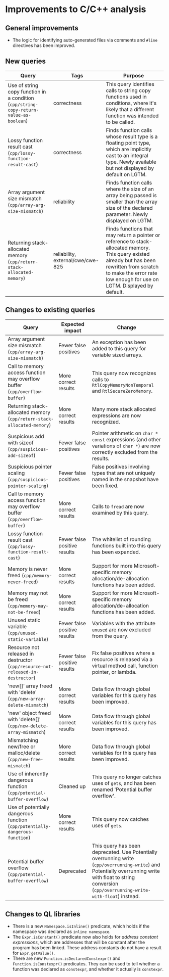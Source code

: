 # Improvements to C/C++ analysis

## General improvements

* The logic for identifying auto-generated files via comments and `#line` directives has been improved.

## New queries

| **Query**                   | **Tags**  | **Purpose**                                                        |
|-----------------------------|-----------|--------------------------------------------------------------------|
| Use of string copy function in a condition (`cpp/string-copy-return-value-as-boolean`) | correctness | This query identifies calls to string copy functions used in conditions, where it's likely that a different function was intended to be called. |
| Lossy function result cast (`cpp/lossy-function-result-cast`) | correctness | Finds function calls whose result type is a floating point type, which are implicitly cast to an integral type.  Newly available but not displayed by default on LGTM. |
| Array argument size mismatch (`cpp/array-arg-size-mismatch`) | reliability | Finds function calls where the size of an array being passed is smaller than the array size of the declared parameter.  Newly displayed on LGTM. |
| Returning stack-allocated memory (`cpp/return-stack-allocated-memory`) | reliability, external/cwe/cwe-825 | Finds functions that may return a pointer or reference to stack-allocated memory. This query existed already but has been rewritten from scratch to make the error rate low enough for use on LGTM. Displayed by default. |

## Changes to existing queries

| **Query**                  | **Expected impact**    | **Change**                                                       |
|----------------------------|------------------------|------------------------------------------------------------------|
| Array argument size mismatch (`cpp/array-arg-size-mismatch`) | Fewer false positives | An exception has been added to this query for variable sized arrays. |
| Call to memory access function may overflow buffer (`cpp/overflow-buffer`) | More correct results | This query now recognizes calls to `RtlCopyMemoryNonTemporal` and `RtlSecureZeroMemory`. |
| Returning stack-allocated memory (`cpp/return-stack-allocated-memory`) | More correct results | Many more stack allocated expressions are now recognized. |
| Suspicious add with sizeof (`cpp/suspicious-add-sizeof`) | Fewer false positives | Pointer arithmetic on `char * const` expressions (and other variations of `char *`) are now correctly excluded from the results. |
| Suspicious pointer scaling (`cpp/suspicious-pointer-scaling`) | Fewer false positives | False positives involving types that are not uniquely named in the snapshot have been fixed. |
| Call to memory access function may overflow buffer (`cpp/overflow-buffer`) | More correct results | Calls to `fread` are now examined by this query. |
| Lossy function result cast (`cpp/lossy-function-result-cast`) | Fewer false positive results | The whitelist of rounding functions built into this query has been expanded. |
| Memory is never freed (`cpp/memory-never-freed`) | More correct results | Support for more Microsoft-specific memory allocation/de-allocation functions has been added. |
| Memory may not be freed (`cpp/memory-may-not-be-freed`) | More correct results | Support for more Microsoft-specific memory allocation/de-allocation functions has been added. |
| Unused static variable (`cpp/unused-static-variable`) | Fewer false positive results | Variables with the attribute `unused` are now excluded from the query. |
| Resource not released in destructor (`cpp/resource-not-released-in-destructor`) | Fewer false positive results | Fix false positives where a resource is released via a virtual method call, function pointer, or lambda. |
| 'new[]' array freed with 'delete' (`cpp/new-array-delete-mismatch`) | More correct results | Data flow through global variables for this query has been improved. |
| 'new' object freed with 'delete[]' (`cpp/new-delete-array-mismatch`) | More correct results | Data flow through global variables for this query has been improved. |
| Mismatching new/free or malloc/delete (`cpp/new-free-mismatch`) | More correct results | Data flow through global variables for this query has been improved. |
| Use of inherently dangerous function (`cpp/potential-buffer-overflow`) | Cleaned up | This query no longer catches uses of `gets`, and has been renamed 'Potential buffer overflow'. |
| Use of potentially dangerous function (`cpp/potentially-dangerous-function`) | More correct results | This query now catches uses of `gets`. |
| Potential buffer overflow (`cpp/potential-buffer-overflow`) | Deprecated | This query has been deprecated. Use Potentially overrunning write (`cpp/overrunning-write`) and Potentially overrunning write with float to string conversion (`cpp/overrunning-write-with-float`) instead. |

## Changes to QL libraries

* There is a new `Namespace.isInline()` predicate, which holds if the namespace was declared as `inline namespace`.
* The `Expr.isConstant()` predicate now also holds for _address constant expressions_, which are addresses that will be constant after the program has been linked. These address constants do not have a result for `Expr.getValue()`.
* There are new `Function.isDeclaredConstexpr()` and `Function.isConstexpr()` predicates. They can be used to tell whether a function was declared as `constexpr`, and whether it actually is `constexpr`.
